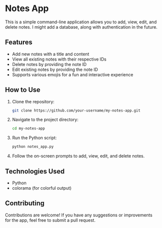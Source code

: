 # Notes App

This is a simple command-line application allows you to add, view, edit, and delete notes. I might add a database, along with authentication in the future.

## Features

- Add new notes with a title and content
- View all existing notes with their respective IDs
- Delete notes by providing the note ID
- Edit existing notes by providing the note ID
- Supports various emojis for a fun and interactive experience

## How to Use

1. Clone the repository:

   ```bash
   git clone https://github.com/your-username/my-notes-app.git
   ```

2. Navigate to the project directory:

   ```bash
   cd my-notes-app
   ```

3. Run the Python script:

   ```bash
   python notes_app.py
   ```

4. Follow the on-screen prompts to add, view, edit, and delete notes.

## Technologies Used

- Python
- colorama (for colorful output)

## Contributing

Contributions are welcome! If you have any suggestions or improvements for the app, feel free to submit a pull request.
